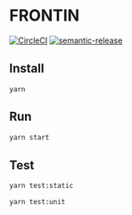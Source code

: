 # FRONTIN

[![CircleCI](https://circleci.com/gh/frontinsampa/frontinsampa.github.io/tree/site.svg?style=svg)](https://circleci.com/gh/frontinsampa/frontinsampa.github.io/tree/site)
[![semantic-release](https://img.shields.io/badge/%20%20%F0%9F%93%A6%F0%9F%9A%80-semantic--release-e10079.svg)](https://github.com/semantic-release/semantic-release)

## Install

```
yarn
```

## Run

```sh
yarn start
```

## Test

```sh
yarn test:static
```

```sh
yarn test:unit
```
